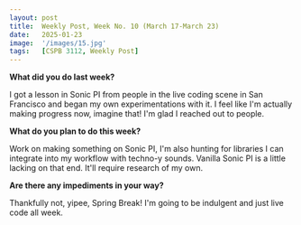 ```yaml
---
layout: post
title:  Weekly Post, Week No. 10 (March 17-March 23)
date:   2025-01-23 
image:  '/images/15.jpg'
tags:   [CSPB 3112, Weekly Post]
---
```

__What did you do last week?__

I got a lesson in Sonic PI from people in the live coding scene in San Francisco and began my own experimentations with it. I feel like I'm actually making progress now, imagine that! I'm glad I reached out to people. 

__What do you plan to do this week?__

Work on making something on Sonic PI, I'm also hunting for libraries I can integrate into my workflow with techno-y sounds. Vanilla Sonic PI is a little lacking on that end. It'll require research of my own. 

__Are there any impediments in your way?__

Thankfully not, yipee, Spring Break! I'm going to be indulgent and just live code all week. 


